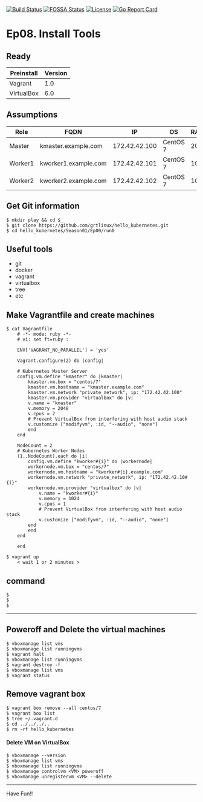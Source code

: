 [![Build Status](https://travis-ci.org/nginxinc/kubernetes-ingress.svg?branch=master)](https://travis-ci.org/nginxinc/kubernetes-ingress)  [![FOSSA Status](https://app.fossa.io/api/projects/custom%2B1062%2Fgithub.com%2Fnginxinc%2Fkubernetes-ingress.svg?type=shield)](https://app.fossa.io/projects/custom%2B1062%2Fgithub.com%2Fnginxinc%2Fkubernetes-ingress?ref=badge_shield)  [![License](https://img.shields.io/badge/License-Apache%202.0-blue.svg)](https://opensource.org/licenses/Apache-2.0)  [![Go Report Card](https://goreportcard.com/badge/github.com/nginxinc/kubernetes-ingress)](https://goreportcard.com/report/github.com/nginxinc/kubernetes-ingress)

# Ep08. Install Tools

## Ready
|Preinstall|Version|
|----|----|
|Vagrant|1.0|
|VirtualBox|6.0|

## Assumptions
|Role|FQDN|IP|OS|RAM|CPU|
|----|----|----|----|----|----|
|Master|kmaster.example.com|172.42.42.100|CentOS 7|2G|2|
|Worker1|kworker1.example.com|172.42.42.101|CentOS 7|1G|1|
|Worker2|kworker2.example.com|172.42.42.102|CentOS 7|1G|1|

## Get Git information
```
$ mkdir play && cd $_
$ git clone https://github.com/grtlinux/hello_kubernetes.git
$ cd hello_kubernetes/Season01/Ep00/run0
```

## Useful tools
- git
- docker
- vagrant
- virtualbox
- tree
- etc

## Make Vagrantfile and create machines
```
$ cat Vagrantfile
    # -*- mode: ruby -*-
    # vi: set ft=ruby :

    ENV['VAGRANT_NO_PARALLEL'] = 'yes'

    Vagrant.configure(2) do |config|

    # Kubernetes Master Server
    config.vm.define "kmaster" do |kmaster|
        kmaster.vm.box = "centos/7"
        kmaster.vm.hostname = "kmaster.example.com"
        kmaster.vm.network "private_network", ip: "172.42.42.100"
        kmaster.vm.provider "virtualbox" do |v|
        v.name = "kmaster"
        v.memory = 2048
        v.cpus = 2
        # Prevent VirtualBox from interfering with host audio stack
        v.customize ["modifyvm", :id, "--audio", "none"]
        end
    end

    NodeCount = 2
    # Kubernetes Worker Nodes
    (1..NodeCount).each do |i|
        config.vm.define "kworker#{i}" do |workernode|
        workernode.vm.box = "centos/7"
        workernode.vm.hostname = "kworker#{i}.example.com"
        workernode.vm.network "private_network", ip: "172.42.42.10#{i}"
        workernode.vm.provider "virtualbox" do |v|
            v.name = "kworker#{i}"
            v.memory = 1024
            v.cpus = 1
            # Prevent VirtualBox from interfering with host audio stack
            v.customize ["modifyvm", :id, "--audio", "none"]
        end
        end
    end

    end
```
```
$ vagrant up
    < wait 1 or 2 minutes >
```

## command
```
$
$
$
```













---
## Poweroff and Delete the virtual machines
```
$ vboxmanage list vms
$ vboxmanage list runningvms
$ vagrant halt
$ vboxmanage list runningvms
$ vagrant destroy -f
$ vboxmanage list vms
$ vagrant status
```

## Remove vagrant box
```
$ vagrant box remove --all centos/7
$ vagrant box list
$ tree ~/.vagrant.d
$ cd ../../../..
$ rm -rf hello_kubernetes
```

#### Delete VM on VirtualBox
```
$ vboxmanage --version
$ vboxmanage list vms
$ vboxmanage list runningvms
$ vboxmanage controlvm <VM> poweroff
$ vboxmanage unregistervm <VM> --delete
```

---

Have Fun!!
